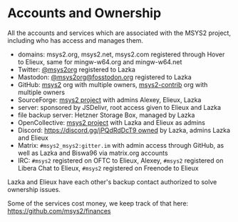 # Accounts and Ownership

All the accounts and services which are associated with the MSYS2 project, including who has access and manages them.

- domains: msys2.org, msys2.net, msys2.com registered through Hover to Elieux, same for mingw-w64.org and mingw-w64.net
- Twitter: [@msys2org](https://twitter.com/msys2org) registered to Lazka
- Mastodon: [@msys2org@fosstodon.org](https://fosstodon.org/@msys2org) registered to Lazka
- GitHub: [msys2](https://github.com/msys2) org with multiple owners, [msys2-contrib](https://github.com/msys2-contrib) org with multiple owners
- SourceForge: [msys2 project](https://sourceforge.net/projects/msys2) with admins Alexey, Elieux, Lazka
- server: sponsored by JSDelivr, root access given to Elieux and Lazka
- file backup server: Hetzner Storage Box, managed by Lazka
- OpenCollective: [msys2 project](https://opencollective.com/msys2) with Lazka and Elieux as admins
- Discord: https://discord.gg/jPQdRdDcT9 owned by Lazka, admins Lazka and Elieux
- Matrix: `#msys2_msys2:gitter.im` with admin access through GitHub, as well as Lazka and Biswa96 via matrix.org accounts
- IRC: `#msys2` registered on OFTC to Elieux, Alexey, `#msys2` registered on Libera Chat to Elieux, `#msys2` registered on Freenode to Elieux

Lazka and Elieux have each other's backup contact authorized to solve ownership issues.

Some of the services cost money, we keep track of that here: https://github.com/msys2/finances
